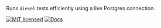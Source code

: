 Runs ``diesel`` tests efficiently using a live Postgres connection.

[![MIT licensed](https://img.shields.io/badge/license-MIT-blue.svg)](./LICENSE)
[![Docs](https://docs.rs/diesel_pg_tester/badge.svg)](https://docs.rs/diesel_pg_tester/)
